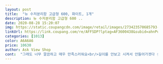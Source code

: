 ```yaml
---
layout: post 
title:  "뉴 수저분리함 고급형 600, 화이트, 1개" 
description: 뉴 수저분리함 고급형 600 ..
date: 2020-08-28 15:20:07 
img: https://static.coupangcdn.com/image/retail/images/273423570685793-2c078c50-6cf8-4273-b544-7c24ee11cc30.jpg 
linkUrl: https://link.coupang.com/re/AFFSDP?lptag=AF3600438&subid=ahnPublicAsk&pageKey=1343039696&itemId=2370382628&vendorItemId=70366458313&traceid=V0-113-b5b5cc03ce88f3ca 
categories: [1013] 
color: A6A6A6 
price: 10630 
author: Ask View Shop 
cont:  "그래도 너무 깔끔하고 매우 만족스러워요<br/>길이를 안보고 시켜서 안들어가겟다 싶엇는데<br/>박스가 우선 너무커서 놀랏구요,,,<br/>상품은굿이예요 그런데 일반 씽크대수납하기에는 너무크네요... <br/>황당해서 쩔쩔하다가 하부장에 설치했네요  사실분들은 정확한 사이즈 재보시고  사세요<br/>오히려 살짝쿵 남앗아요<br/>크기 잘 재서 해야할꺼 같아요.<br/> 사이즈 재서 시켰더니 잘 맞아요 크니까 정리할때 국자같은 큰것도 들어가네요 전보다 깔끔해졌어요<br/>" 
---
```

